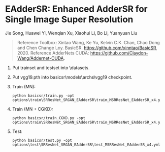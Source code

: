 # EAdderSR: Enhanced AdderSR for Single Image Super Resolution
Jie Song, Huawei Yi, Wenqian Xu, Xiaohui Li, Bo Li, Yuanyuan Liu
> Reference Toolbox: Xintao Wang, Ke Yu, Kelvin C.K. Chan, Chao Dong and Chen Change Loy. BasicSR. https://github.com/xinntao/BasicSR, 2020.
> Reference AdderNets CUDA: https://github.com/Claydon-Wang/Addernet-CUDA.


1. Put trainset and testset into \datasets.

2. Put vgg19.pth into basicsr\models\archs\vgg19 checkpoint.

3. Train (MN):

    ```
    python basicsr/train.py -opt options\train\SRResNet_SRGAN_EAdderSR\train_MSRResNet_EAdderSR_x4.yml 
   
    ``` 
4. Train (MN + CGKD):

    ```
    python basicsr/train_CGKD.py -opt options\train\SRResNet_SRGAN_EAdderSR\train_MSRResNet_EAdderSR_x4.yml 
   
    ```
5. Test:

    ```
    python basicsr/test.py -opt options\test\SRResNet_SRGAN_EAdderSR\test_MSRResNet_EAdderSR_x4.yml
   
    ```
